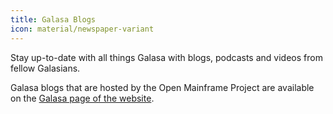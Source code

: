 ```yaml
---
title: Galasa Blogs
icon: material/newspaper-variant
---
```


Stay up-to-date with all things Galasa with blogs, podcasts and videos from fellow Galasians.

Galasa blogs that are hosted by the Open Mainframe Project are available on the [Galasa page of the website](https://openmainframeproject.org/category/galasa).
